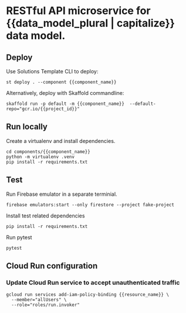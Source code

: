 # RESTful API microservice for {{data_model_plural | capitalize}} data model.

## Deploy

Use Solutions Template CLI to deploy:
```
st deploy . --component {{component_name}}
```

Alternatively, deploy with Skaffold commandline:
```
skaffold run -p default -m {{component_name}}  --default-repo="gcr.io/{{project_id}}"
```

## Run locally

Create a virtualenv and install dependencies.
```
cd components/{{component_name}}
python -m virtualenv .venv
pip install -r requirements.txt
```

## Test

Run Firebase emulator in a separate terminial.
```
firebase emulators:start --only firestore --project fake-project
```

Install test related dependencies
```
pip install -r requirements.txt
```

Run pytest
```
pytest
```

## Cloud Run configuration

### Update Cloud Run service to accept unauthenticated traffic

```
gcloud run services add-iam-policy-binding {{resource_name}} \
  --member="allUsers" \
  --role="roles/run.invoker"
```
